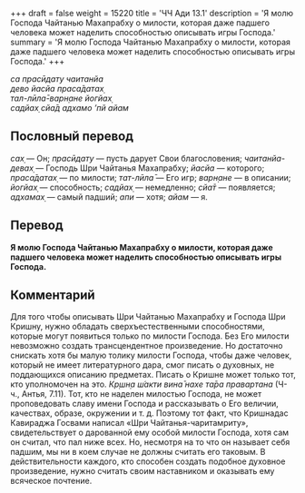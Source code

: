 +++
draft = false
weight = 15220
title = 'ЧЧ Ади 13.1'
description = 'Я молю Господа Чайтанью Махапрабху о милости, которая даже падшего человека может наделить способностью описывать игры Господа.'
summary = 'Я молю Господа Чайтанью Махапрабху о милости, которая даже падшего человека может наделить способностью описывать игры Господа.'
+++

_са прасӣдату чаитанйа  
дево йасйа праса̄датах̣  
тал-лӣла̄-варн̣ане йогйах̣  
садйах̣ сйа̄д адхамо ’пй айам_

## Пословный перевод

_сах̣_ — Он; _прасӣдату_ — пусть дарует Свои благословения; _чаитанйа_\-_девах̣_ — Господь Шри Чайтанья Махапрабху; _йасйа_ — которого; _праса̄датах̣_ — по милости; _тат_\-_лӣла̄_ — Его игр; _варн̣ане_ — в описании; _йогйах̣_ — способность; _садйах̣_ — немедленно; _сйа̄т_ — появляется; _адхамах̣_ — самый падший; _апи_ — хотя; _айам_ — я.

## Перевод

**Я молю Господа Чайтанью Махапрабху о милости, которая даже падшего человека может наделить способностью описывать игры Господа.**

## Комментарий

Для того чтобы описывать Шри Чайтанью Махапрабху и Господа Шри Кришну, нужно обладать сверхъестественными способностями, которые могут появиться только по милости Господа. Без Его милости невозможно создать трансцендентное произведение. Но достаточно снискать хотя бы малую толику милости Господа, чтобы даже человек, который не имеет литературного дара, смог писать о духовных, не поддающихся описанию предметах. Писать о Кришне может только тот, кто уполномочен на это. _Кр̣шн̣а ш́акти вина̄ нахе та̄ра правартана_ (Ч-ч., Антья, 7.11). Тот, кто не наделен милостью Господа, не может проповедовать славу имени Господа и рассказывать о Его величии, качествах, образе, окружении и т. д. Поэтому тот факт, что Кришнадас Кавираджа Госвами написал «Шри Чайтанья-чаритамриту», свидетельствует о дарованной ему особой милости Господа, хотя сам он считал, что пал ниже всех. Но, несмотря на то что он называет себя падшим, мы ни в коем случае не должны считать его таковым. В действительности каждого, кто способен создать подобное духовное произведение, нужно считать своим наставником и оказывать ему всяческое почтение.
